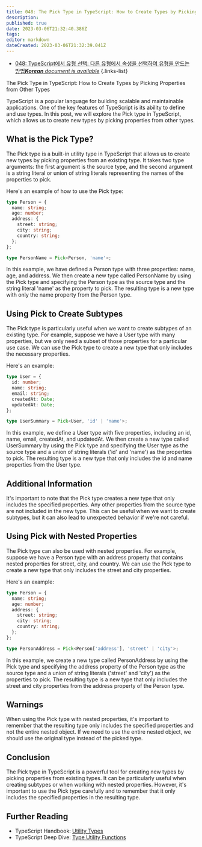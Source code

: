 ```yaml
---
title: 048: The Pick Type in TypeScript: How to Create Types by Picking Properties from Other Types
description: 
published: true
date: 2023-03-06T21:32:40.386Z
tags: 
editor: markdown
dateCreated: 2023-03-06T21:32:39.041Z
---
```


- [048: TypeScript에서 유형 선택: 다른 유형에서 속성을 선택하여 유형을 만드는 방법***Korean** document is available*](/ko/Knowledge-base/TypeScript/Learning/048-the-pick-type-in-typescript-how-to-create-types-by-picking-properties-from-other-types)
{.links-list}



The Pick Type in TypeScript: How to Create Types by Picking Properties from Other Types

TypeScript is a popular language for building scalable and maintainable applications. One of the key features of TypeScript is its ability to define and use types. In this post, we will explore the Pick type in TypeScript, which allows us to create new types by picking properties from other types.

## What is the Pick Type?

The Pick type is a built-in utility type in TypeScript that allows us to create new types by picking properties from an existing type. It takes two type arguments: the first argument is the source type, and the second argument is a string literal or union of string literals representing the names of the properties to pick.

Here's an example of how to use the Pick type:

```typescript
type Person = {
  name: string;
  age: number;
  address: {
    street: string;
    city: string;
    country: string;
  };
};

type PersonName = Pick<Person, 'name'>;
```

In this example, we have defined a Person type with three properties: name, age, and address. We then create a new type called PersonName by using the Pick type and specifying the Person type as the source type and the string literal 'name' as the property to pick. The resulting type is a new type with only the name property from the Person type.

## Using Pick to Create Subtypes

The Pick type is particularly useful when we want to create subtypes of an existing type. For example, suppose we have a User type with many properties, but we only need a subset of those properties for a particular use case. We can use the Pick type to create a new type that only includes the necessary properties.

Here's an example:

```typescript
type User = {
  id: number;
  name: string;
  email: string;
  createdAt: Date;
  updatedAt: Date;
};

type UserSummary = Pick<User, 'id' | 'name'>;
```

In this example, we define a User type with five properties, including an id, name, email, createdAt, and updatedAt. We then create a new type called UserSummary by using the Pick type and specifying the User type as the source type and a union of string literals ('id' and 'name') as the properties to pick. The resulting type is a new type that only includes the id and name properties from the User type.

## Additional Information

It's important to note that the Pick type creates a new type that only includes the specified properties. Any other properties from the source type are not included in the new type. This can be useful when we want to create subtypes, but it can also lead to unexpected behavior if we're not careful.

## Using Pick with Nested Properties

The Pick type can also be used with nested properties. For example, suppose we have a Person type with an address property that contains nested properties for street, city, and country. We can use the Pick type to create a new type that only includes the street and city properties.

Here's an example:

```typescript
type Person = {
  name: string;
  age: number;
  address: {
    street: string;
    city: string;
    country: string;
  };
};

type PersonAddress = Pick<Person['address'], 'street' | 'city'>;
```

In this example, we create a new type called PersonAddress by using the Pick type and specifying the address property of the Person type as the source type and a union of string literals ('street' and 'city') as the properties to pick. The resulting type is a new type that only includes the street and city properties from the address property of the Person type.

## Warnings

When using the Pick type with nested properties, it's important to remember that the resulting type only includes the specified properties and not the entire nested object. If we need to use the entire nested object, we should use the original type instead of the picked type.

## Conclusion

The Pick type in TypeScript is a powerful tool for creating new types by picking properties from existing types. It can be particularly useful when creating subtypes or when working with nested properties. However, it's important to use the Pick type carefully and to remember that it only includes the specified properties in the resulting type.

## Further Reading

- TypeScript Handbook: [Utility Types](https://www.typescriptlang.org/docs/handbook/utility-types.html#picktypekeys)
- TypeScript Deep Dive: [Type Utility Functions](https://basarat.gitbook.io/typescript/type-system/typeutilityfunctions)